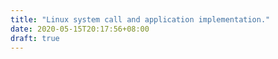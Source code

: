 ```yaml
---
title: "Linux system call and application implementation."
date: 2020-05-15T20:17:56+08:00
draft: true
---
```


